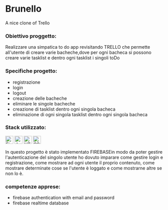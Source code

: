 # Brunello
A nice clone of Trello

### Obiettivo proggetto: 
Realizzare una simpatica to do app revisitando TRELLO che permette all'utente di creare varie bacheche,dove per ogni bacheca si possono creare varie tasklist
e dentro ogni tasklist i singoli toDo

### Specifiche progetto: 
- registrazione
- login
- logout
- creazione delle bacheche
- eliminare le singole bacheche
- creazione di tasklist dentro ogni singola bacheca
- eliminazione di ogni singola tasklist dentro ogni singola bacheca

### Stack utilizzato:
<img src="https://img.shields.io/badge/Firebase-282C34?logo=firebase&logoColor=FFCA28" alt="Firebase logo" title="Firebase" height="25" /> <img src="https://img.shields.io/badge/JavaScript-282C34?logo=javascript&logoColor=F7DF1E" alt="JavaScript logo" title="JavaScript" height="25" /> <img src="https://img.shields.io/badge/HTML5-282C34?logo=html5&logoColor=E34F26" alt="HTML5 logo" title="HTML5" height="25" /> <img src="https://img.shields.io/badge/CSS3-282C34?logo=css3&logoColor=1572B6" alt="CSS3 logo" title="CSS3" height="25" />

 In questo progetto è stato implementato FIREBASEin modo da poter gestire l'autenticazione del singolo utente
 ho dovuto imparare come gestire login e registrazione, come mostrare ad ogni utente il proprio
 contenuto, come mostrare determinate cose se l'utente è loggato e come mostrarne altre se non lo è. 
                    
### competenze apprese:                   
- firebase authentication with email and password
- firebase realtime database
